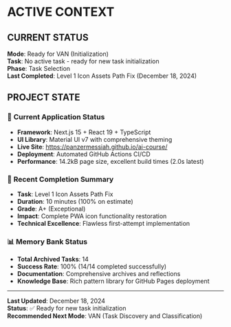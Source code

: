# ACTIVE CONTEXT

## CURRENT STATUS
**Mode**: Ready for VAN (Initialization)  
**Task**: No active task - ready for new task initialization  
**Phase**: Task Selection  
**Last Completed**: Level 1 Icon Assets Path Fix (December 18, 2024)

## PROJECT STATE

### 🎯 **Current Application Status**
- **Framework**: Next.js 15 + React 19 + TypeScript
- **UI Library**: Material UI v7 with comprehensive theming
- **Live Site**: https://panzermessiah.github.io/ai-course/
- **Deployment**: Automated GitHub Actions CI/CD
- **Performance**: 14.2kB page size, excellent build times (2.0s latest)

### 🚀 **Recent Completion Summary**
- **Task**: Level 1 Icon Assets Path Fix
- **Duration**: 10 minutes (100% on estimate)
- **Grade**: A+ (Exceptional)
- **Impact**: Complete PWA icon functionality restoration
- **Technical Excellence**: Flawless first-attempt implementation

### 📊 **Memory Bank Status**
- **Total Archived Tasks**: 14
- **Success Rate**: 100% (14/14 completed successfully)
- **Documentation**: Comprehensive archives and reflections
- **Knowledge Base**: Rich pattern library for GitHub Pages deployment

---

**Last Updated**: December 18, 2024  
**Status**: ✅ Ready for new task initialization  
**Recommended Next Mode**: VAN (Task Discovery and Classification)